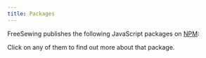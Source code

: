 ```yaml
---
title: Packages
---
```


FreeSewing publishes the following JavaScript packages on [NPM](https://www.npmjs.com/):

<ReadMore root='reference/packages' />

Click on any of them to find out more about that package.
